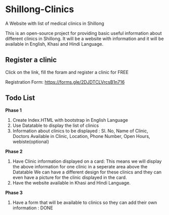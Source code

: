 # Shillong-Clinics
A Website with list of medical clinics in Shillong

This is an open-source project for providing basic useful information about different clinics in Shillong. 
It will be a website with information and it will be available in English, Khasi and Hindi Language.

## Register a clinic 
  Click on the link, fill the foram and register a clinic for FREE

  Registration Form: https://forms.gle/2DJDTCLVrcsB1n716

## Todo List
**Phase 1**
1. Create Index.HTML with bootstrap in English Language
2. Use Datatable to display the list of clinics
3. Information about clinics to be displayed : Sl. No, Name of Clinic, Doctors Available in Clinic, Location, Phone Number, Open Hours, webiste(optional)

**Phase 2**
1. Have Clinic information displayed on a card:
  This means we will display the above information for one clinic in a seperate area above the Datatable
  We can have a different design for these clinics and they can even have a picture for the clinic displayed in the card.
2. Have the website available in Khasi and Hindi Language.

**Phase 3**
1. Have a form that will be available to clinics so they can add their own information : DONE
